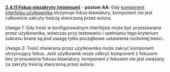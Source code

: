 [**2.4.11 Fokus niezakryty (minimum)**](https://wcag.lepszyweb.pl/#focus-not-obscured-minimum) - **poziom AA**: Gdy <a href="#" data-toggle="tooltip" data-original-title="{{site.data.glossary.komponent_interfejsu_uzytkownika | strip_html | replace: '*', ''}}">komponent interfejsu użytkownika</a> otrzymuje fokus klawiatury, komponent nie jest całkowicie zakryty treścią stworzoną przez autora.

  *Uwaga 1*: Gdy treść w konfigurowalnym interfejsie może być przestawiana przez użytkownika, wówczas przy testowaniu i spełnianiu tego kryterium sukcesu brane są pod uwagę tylko początkowe ustawienia ruchomej treści..

  *Uwaga 2*: Treść otwierana przez użytkownika może zakryć komponent otrzymujący fokus. Jeśli użytkownik może odkryć komponent z fokusem bez przesuwania fokusu klawiatury, komponent z fokusem nie jest uważany za zakryty treścią stworzoną przez autora.